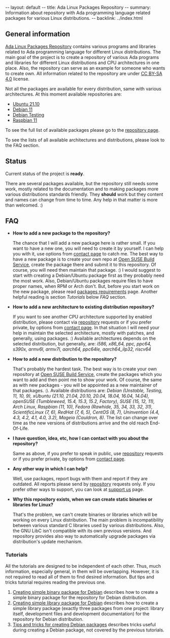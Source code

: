 -- layout: default
-- title: Ada Linux Packages Repository
-- summary: Information about repository with Ada programming language related packages for various Linux distributions.
-- backlink: ../index.html

## General information

[Ada Linux Packages Repository](https://build.opensuse.org/project/show/home:thindil)
contains various programs and libraries related to Ada programming language
for different Linux distributions. The main goal of the project is to create a
repository of various Ada programs and libraries for different Linux
distributions and CPU architectures in one place. Also, the repository can serve
as an example for someone who wants to create own. All information related to
the repository are under [CC BY-SA 4.0](https://creativecommons.org/licenses/by-sa/4.0/deed.en)
license.

Not all the packages are available for every distribution, same with various
architectures. At this moment available repositories are:

* [Ubuntu 21.10](ubuntu_21_10.html)
* [Debian 11](debian_11.html)
* [Debian Testing](debian_testing.html)
* [Raspbian 11](raspbian_11.html)

To see the full list of available packages please go to the [repository page](https://build.opensuse.org/project/show/home:thindil).

To see the lists of all available architectures and distributions, please look
to the FAQ section.

## Status

Current status of the project is **ready**.

There are several packages available, but the repository still needs some work,
mostly related to the documentation and to making packages more various
distributions standards friendly. They **should** work but they content and
names can change from time to time. Any help in that matter is more than
welcomed. :)

## FAQ

* **How to add a new package to the repository?**

  The chance that I will add a new package here is rather small. If you want
  to have a new one, you will need to create it by yourself. I can help you
  with it, use options from [contact page](../contact.html) to catch me. The best
  way to have a new package is to create your own repo at [Open SUSE Build Service](https://build.opensuse.org/),
  create the package there and submit it to this repository. Of course, you
  will need then maintain that package. :) I would suggest to start with
  creating a Debian/Ubuntu package first as they probably need the most work.
  Also, Debian/Ubuntu packages require files to have proper names, when RPM or
  Arch don't. But, before you start work on the new package, please read
  [packages requirements](packages_requirements.html) page. Another helpful
  reading is section *Tutorials* below *FAQ* section.

* **How to add a new architecture to existing distribution repository?**

  If you want to see another CPU architecture supported by enabled
  distribution, please contact via [repository](https://build.opensuse.org/project/show/home:thindil)
  requests or if you prefer private, by options from [contact page](../contact.html).
  In that situation I will need your help in maintain the selected
  architecture, mostly with patches, and generally, using packages. :)
  Available architectures depends on the selected distribution, but generally,
  are: *i586, x86_64, ppc, ppc64, s390x, armv6l, armv7l, aarch64, ppc64le,
  aarch64_ilp32, riscv64*

* **How to add a new distribution to the repository?**

  That's probably the hardest task. The best way is to create your own
  repository at [Open SUSE Build Service](https://build.opensuse.org/), create
  the packages which you want to add and then point me to show your work. Of
  course, the same as with new packages - you will be appointed as a new
  maintainer of that packages. :). Available distributions are: *Debian
  (Unstable, Testing, 11, 10, 9), xUbuntu (21.10, 21.04, 20.10, 20.04,
  18.04, 16.04, 14.04), openSUSE (Tumbleweed, 15.4, 15.3, 15.2, Factory),
  SUSE (15, 12, 11), Arch Linux, Raspbian (11, 10), Fedora (Rawhide, 35,
  34, 33, 32, 31), ScientificLinux (7, 6), RedHat (7, 6, 5), CentOS (8, 7),
  Uninvention (4.4, 4.3, 4.2, 4.1, 4.0, 3.2), Mageia (Cauldron, 8)*.
  The list can change over time as the new versions of distributions arrive
  and the old reach End-Of-Life.

* **I have question, idea, etc, how I can contact with you about the repository?**

  Same as above, if you prefer to speak in public, use [repository](https://build.opensuse.org/project/show/home:thindil)
  requests or if you prefer private, by options from [contact page](../contact.html).

* **Any other way in which I can help?**

  Well, use packages, report bugs with them and report if they are outdated.
  All reports please send by [repository](https://build.opensuse.org/project/show/home:thindil)
  requests only. If you prefer other ways to support, you can look at [support us](../supportus.html)
  page.

* **Why this repository exists, when we can create static binaries or libraries
  for Linux?**

  That's the problem, we can't create binaries or libraries which will be
  working on every Linux distribution. The main problem is incompatibility
  between various standard C libraries used by various distributions. Also, the
  GNU LibC isn't compatible with its own previous versions. And repository
  provides also way to automatically upgrade packages via distribution's update
  mechanism.

### Tutorials

All the tutorials are designed to be independent of each other. Thus, much
information, especially general, in them will be overlapping. However, it is not
required to read all of them to find desired information. But tips and tricks
tutorial requires reading the previous one.

1. [Creating simple binary package for Debian](debian_tutorial.html) describes
   how to create a simple binary package for the repository for Debian
   distribution.
2. [Creating simple library package for Debian](debian_tutorial_library.html)
   describes how to create a simple library package (exactly three packages
   from one project: library itself, development files and development
   documentation) for the repository for Debian distribution.
3. [Tips and tricks for creating Debian packages](debian_tips_and_tricks.html)
   describes tricks useful during creating a Debian package, not covered by
   the previous tutorials.
